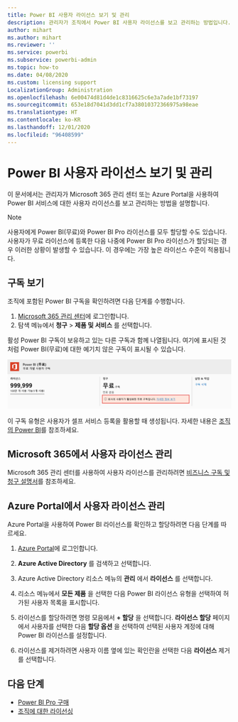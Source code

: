 ```yaml
---
title: Power BI 사용자 라이선스 보기 및 관리
description: 관리자가 조직에서 Power BI 사용자 라이선스를 보고 관리하는 방법입니다.
author: mihart
ms.author: mihart
ms.reviewer: ''
ms.service: powerbi
ms.subservice: powerbi-admin
ms.topic: how-to
ms.date: 04/08/2020
ms.custom: licensing support
LocalizationGroup: Administration
ms.openlocfilehash: 6e00474d81d4de1c8316625c6e3a7ade1bf73197
ms.sourcegitcommit: 653e18d7041d3dd1cf7a38010372366975a98eae
ms.translationtype: HT
ms.contentlocale: ko-KR
ms.lasthandoff: 12/01/2020
ms.locfileid: "96408599"
---
```

# <a name="view-and-manage-power-bi-user-licenses"></a>Power BI 사용자 라이선스 보기 및 관리

이 문서에서는 관리자가 Microsoft 365 관리 센터 또는 Azure Portal을 사용하여 Power BI 서비스에 대한 사용자 라이선스를 보고 관리하는 방법을 설명합니다.

> [!NOTE]
>
>사용자에게 Power BI(무료)와 Power BI Pro 라이선스를 모두 할당할 수도 있습니다. 사용자가 무료 라이선스에 등록한 다음 나중에 Power BI Pro 라이선스가 할당되는 경우 이러한 상황이 발생할 수 있습니다. 이 경우에는 가장 높은 라이선스 수준이 적용됩니다.
>

## <a name="view-your-subscriptions"></a>구독 보기

조직에 포함된 Power BI 구독을 확인하려면 다음 단계를 수행합니다.

1. [Microsoft 365 관리 센터](https://admin.microsoft.com)에 로그인합니다.
2. 탐색 메뉴에서 **청구** > **제품 및 서비스** 를 선택합니다.

활성 Power BI 구독이 보유하고 있는 다른 구독과 함께 나열됩니다. 여기에 표시된 것처럼 Power BI(무료)에 대한 예기치 않은 구독이 표시될 수 있습니다.

  ![무료 구독을 보여 주는 Power BI 구독의 스크린샷.](media/service-admin-manage-licenses/power-bi-free-user-activated.png)

이 구독 유형은 사용자가 셀프 서비스 등록을 활용할 때 생성됩니다. 자세한 내용은 [조직의 Power BI](/microsoft-365/admin/misc/power-bi-in-your-organization?view=o365-worldwide)를 참조하세요.

## <a name="manage-user-licenses-in-microsoft-365"></a>Microsoft 365에서 사용자 라이선스 관리

Microsoft 365 관리 센터를 사용하여 사용자 라이선스를 관리하려면 [비즈니스 구독 및 청구 설명서](/microsoft-365/commerce/?view=o365-worldwide)를 참조하세요.

## <a name="manage-user-licenses-in-azure-portal"></a>Azure Portal에서 사용자 라이선스 관리

Azure Portal을 사용하여 Power BI 라이선스를 확인하고 할당하려면 다음 단계를 따르세요.

1. [Azure Portal](https://portal.azure.com)에 로그인합니다.

2. **Azure Active Directory** 를 검색하고 선택합니다.

3. Azure Active Directory 리소스 메뉴의 **관리** 에서 **라이선스** 를 선택합니다.

4. 리소스 메뉴에서 **모든 제품** 을 선택한 다음 Power BI 라이선스 유형을 선택하여 허가된 사용자 목록을 표시합니다.

5. 라이선스를 할당하려면 명령 모음에서 **+ 할당** 을 선택합니다. **라이선스 할당** 페이지에서 사용자를 선택한 다음 **할당 옵션** 을 선택하여 선택된 사용자 계정에 대해 Power BI 라이선스를 설정합니다.

6. 라이선스를 제거하려면 사용자 이름 옆에 있는 확인란을 선택한 다음 **라이선스** 제거를 선택합니다.

## <a name="next-steps"></a>다음 단계

- [Power BI Pro 구매](service-admin-purchasing-power-bi-pro.md)
- [조직에 대한 라이선싱](service-admin-licensing-organization.md)